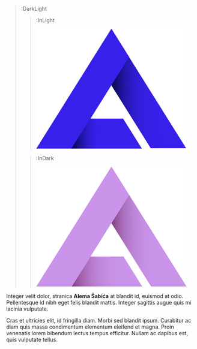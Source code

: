 > :DarkLight
> > :InLight
> >
> > ![header](/logo-dark.png)
>
> > :InDark
> >
> > ![header](/logo-pink.png)


Integer velit dolor, stranica __Alema Šabića__ at blandit id, euismod at odio. Pellentesque id nibh eget felis blandit mattis. Integer sagittis augue quis mi lacinia vulputate. 

Cras et ultricies elit, id fringilla diam. Morbi sed blandit ipsum. Curabitur ac diam quis massa condimentum elementum eleifend et magna. Proin venenatis lorem bibendum lectus tempus efficitur. Nullam ac dapibus est, quis vulputate tellus.
